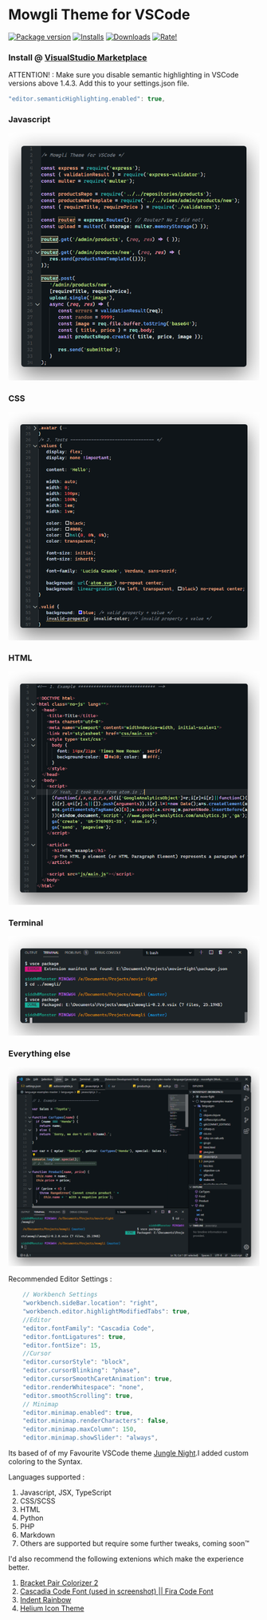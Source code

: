 # Mowgli Theme for VSCode

[![Package version](https://vsmarketplacebadge.apphb.com/version/wapenshaw.mowgli.svg?style=for-the-badge&colorA=3e4246&colorB=47658e&label=VERSION)](https://marketplace.visualstudio.com/items?itemName=wapenshaw.mowgli) [![Installs](https://vsmarketplacebadge.apphb.com/installs-short/wapenshaw.mowgli.svg?style=for-the-badge&colorA=3e4246&colorB=47658e&label=INSTALLS)](https://marketplace.visualstudio.com/items?itemName=wapenshaw.mowgli) [![Downloads](https://vsmarketplacebadge.apphb.com/downloads-short/wapenshaw.mowgli.svg?style=for-the-badge&colorA=3e4246&colorB=47658e&label=DOWNLOADS)](https://marketplace.visualstudio.com/items?itemName=wapenshaw.mowgli) [![Rate!](https://vsmarketplacebadge.apphb.com/rating-star/wapenshaw.mowgli.svg?style=for-the-badge&colorA=3e4246&colorB=47658e&label=RATING)](https://marketplace.visualstudio.com/items?itemName=wapenshaw.mowgli&ssr=false#review-details)

### Install @ [VisualStudio Marketplace](https://marketplace.visualstudio.com/items?itemName=wapenshaw.mowgli)

ATTENTION! : Make sure you disable semantic highlighting in VSCode versions above 1.4.3. Add this to your settings.json file.

```javascript
"editor.semanticHighlighting.enabled": true,
```

### Javascript

![Javascript](./images/display/javascript.png 'Sample in JS')

### CSS

![CSS](./images/display/css.png 'CSS Sample')

### HTML

![HTML](./images/display/html.png 'HTML Sample')

### Terminal

![Terminal](./images/display/terminal.png 'Terminal Colors')

### Everything else

![Complete Viewport](./images/display/complete.png 'Sample in JS')

Recommended Editor Settings :

```javascript
	// Workbench Settings
	"workbench.sideBar.location": "right",
	"workbench.editor.highlightModifiedTabs": true,
	//Editor
	"editor.fontFamily": "Cascadia Code",
	"editor.fontLigatures": true,
	"editor.fontSize": 15,
	//Cursor
	"editor.cursorStyle": "block",
	"editor.cursorBlinking": "phase",
	"editor.cursorSmoothCaretAnimation": true,
	"editor.renderWhitespace": "none",
	"editor.smoothScrolling": true,
	// Minimap
	"editor.minimap.enabled": true,
	"editor.minimap.renderCharacters": false,
	"editor.minimap.maxColumn": 150,
	"editor.minimap.showSlider": "always",
```

Its based of of my Favourite VSCode theme [Jungle Night](https://github.com/tweakimp/jungle-night).I added custom coloring to the Syntax.

Languages supported :

1. Javascript, JSX, TypeScript
2. CSS/SCSS
3. HTML
4. Python
5. PHP
6. Markdown
7. Others are supported but require some further tweaks, coming soon™

I'd also recommend the following extenions which make the experience better.

1. [Bracket Pair Colorizer 2](https://github.com/CoenraadS/Bracket-Pair-Colorizer-2)
2. [Cascadia Code Font (used in screenshot) || ](https://github.com/microsoft/cascadia-code)[Fira Code Font](https://github.com/tonsky/FiraCode)
3. [Indent Rainbow](https://github.com/oderwat/vscode-indent-rainbow)
4. [Helium Icon Theme](https://github.com/helgardferreira/vscode-helium-icon-theme)

```

```
